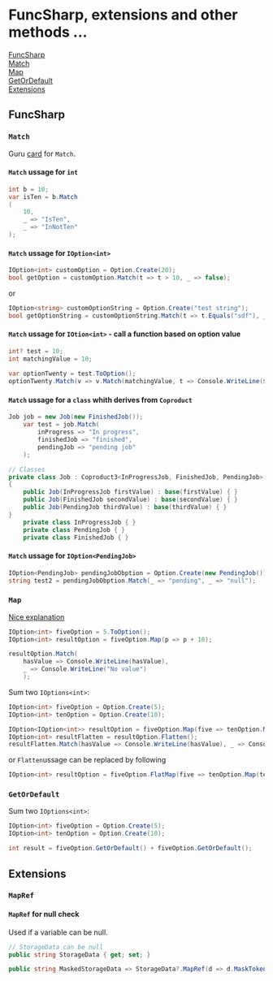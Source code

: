 # FuncSharp, extensions and other methods ...

[FuncSharp](#funcsharp)  
[Match](#match)  
[Map](#map)  
[GetOrDefault](#getordefault)  
[Extensions](#extensions)  

## FuncSharp

### `Match`

Guru [card](https://app.getguru.com/card/cxReMd9i/Match) for `Match`.

#### `Match` ussage for `int`

``` csharp
int b = 10;
var isTen = b.Match
(
    10,
    _ => "IsTen",
    _ => "InNotTen"
);
```

#### `Match` ussage for `IOption<int>`

``` csharp
IOption<int> customOption = Option.Create(20);
bool getOption = customOption.Match(t => t > 10, _ => false);
```

or

``` csharp
IOption<string> customOptionString = Option.Create("test string");
bool getOptionString = customOptionString.Match(t => t.Equals("sdf"), _ => false);
```

#### `Match` ussage for `IOtion<int>` - call a function based on option value

``` csharp
int? test = 10;
int matchingValue = 10;
            
var optionTwenty = test.ToOption();
optionTwenty.Match(v => v.Match(matchingValue, t => Console.WriteLine($"Is {matchingValue}"), t => Console.WriteLine($"Is NOT {matchingValue}")), v => Console.WriteLine("Is NULL"));
```

#### `Match` ussage for a `class` whith derives from `Coproduct`

``` csharp
Job job = new Job(new FinishedJob());
    var test = job.Match(
        inProgress => "In progress",
        finishedJob => "finished",
        pendingJob => "pending job" 
    );

// Classes
private class Job : Coproduct3<InProgressJob, FinishedJob, PendingJob>
{
    public Job(InProgressJob firstValue) : base(firstValue) { }
    public Job(FinishedJob secondValue) : base(secondValue) { }
    public Job(PendingJob thirdValue) : base(thirdValue) { }
}
    private class InProgressJob { }
    private class PendingJob { }
    private class FinishedJob { }
```
#### `Match` ussage for `IOption<PendingJob>`

``` csharp
IOption<PendingJob> pendingJobObption = Option.Create(new PendingJob());
string test2 = pendingJobObption.Match(_ => "pending", _ => "null");
```

### `Map`

[Nice explanation](https://adit.io/posts/2013-04-17-functors,_applicatives,_and_monads_in_pictures.html)

``` csharp
IOption<int> fiveOption = 5.ToOption();
IOption<int> resultOption = fiveOption.Map(p => p + 10);

resultOption.Match(
    hasValue => Console.WriteLine(hasValue),
    _ => Console.WriteLine("No value")
    );
```

Sum two `IOptions<int>`:

``` csharp
IOption<int> fiveOption = Option.Create(5);
IOption<int> tenOption = Option.Create(10);

IOption<IOption<int>> resultOption = fiveOption.Map(five => tenOption.Map(ten => ten + five));
IOption<int> resultFlatten = resultOption.Flatten();
resultFlatten.Match(hasValue => Console.WriteLine(hasValue), _ => Console.WriteLine("No value"));
```

or `Flatten`ussage can be replaced by following
``` csharp
IOption<int> resultOption = fiveOption.FlatMap(five => tenOption.Map(ten => ten + five));
```

### `GetOrDefault`

Sum two `IOptions<int>`:

``` csharp
IOption<int> fiveOption = Option.Create(5);
IOption<int> tenOption = Option.Create(10);

int result = fiveOption.GetOrDefault() + fiveOption.GetOrDefault();
```

## Extensions

### `MapRef`

#### `MapRef` for null check

Used if a variable can be null.

``` csharp
// StorageData can be null
public string StorageData { get; set; }

public string MaskedStorageData => StorageData?.MapRef(d => d.MaskToken());
```